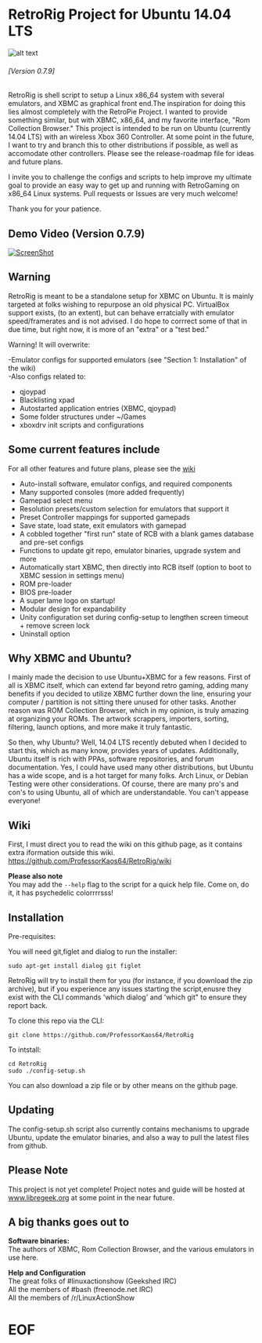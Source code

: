 RetroRig Project for Ubuntu 14.04 LTS
===================================================
![alt text](http://i.imgur.com/Irgv0Fx.png "RetroRig")
###### [Version 0.7.9]

RetroRig is shell script to setup a Linux x86_64 system  with several emulators, and XBMC as graphical
front end.The inspiration for doing this lies almost completely with the RetroPie Project. I wanted to provide
something similar, but with XBMC, x86_64, and my favorite interface, "Rom Collection Browser."
This project is intended to be run on Ubuntu (currently 14.04 LTS) with an wireless Xbox 360 Controller.
At some point in the future, I want to try and branch this to other distributions if possible, as well
as accomodate other controllers. Please see the release-roadmap file for ideas and future plans.

I invite you to challenge the configs and scripts to help improve my ultimate goal to provide
an easy way to get up and running with RetroGaming on x86_64 Linux systems. Pull requests or
Issues are very much welcome!

Thank you for your patience.

## Demo Video (Version 0.7.9)
[![ScreenShot](http://http://i.imgur.com/3DtjqJm.png)](http://youtu.be/W2diF4EJBU4)
## Warning

RetroRig is meant to be a standalone setup for XBMC on Ubuntu.
It is mainly targeted at folks wishing to repurpose an old physical PC. VirtualBox support exists, 
(to an extent), but can behave erratcially with emulator speed/framerates and is not advised. I do
hope to corrrect some of that in due time, but right now, it is more of an "extra" or a "test bed."

Warning! It will overwrite:

-Emulator configs for supported emulators (see "Section 1: Installation" of the wiki)  
-Also configs related to:  

* qjoypad
* Blacklisting xpad
* Autostarted application entries (XBMC, qjoypad)
* Some folder structures under ~/Games
* xboxdrv init scripts and configurations

## Some current features include

For all other features and future plans, please see the [wiki](https://github.com/ProfessorKaos64/RetroRig/wiki/Features)

* Auto-install software, emulator configs, and required components
* Many supported consoles (more added frequently)
* Gamepad select menu
* Resolution presets/custom selection for emulators that support it
* Preset Controller mappings for supported gamepads
* Save state, load state, exit emulators with gamepad
* A cobbled together "first run" state of RCB with a blank games database and pre-set configs
* Functions to update git repo, emulator binaries, upgrade system and more
* Automatically start XBMC, then directly into RCB itself (option to boot to XBMC session in settings menu)
* ROM pre-loader
* BIOS pre-loader
* A super lame logo on startup!
* Modular design for expandability
* Unity configuration set during config-setup to lengthen screen timeout + remove screen lock
* Uninstall option

## Why XBMC and Ubuntu?

I mainly made the decision to use Ubuntu+XBMC for a few reasons. First of all is XBMC itself, which can
extend far beyond retro gaming, adding many benefits if you decided to utilize XBMC further down the
line, ensuring your computer / partition is not sitting there unused for other tasks. Another reason
was ROM Collection Browser, which in my opinion, is truly amazing at organizing your ROMs. The artwork
scrappers, importers, sorting, filtering, launch options, and more make it truly fantastic.

So then, why Ubuntu? Well, 14.04 LTS recently debuted when I decided to start this, which as many know,
provides years of updates. Additionally, Ubuntu itself is rich with PPAs, software repositories, and
forum documentation. Yes, I could have used many other distributions, but Ubuntu has a wide scope,
and is a hot target for many folks. Arch Linux, or Debian Testing were other considerations. Of course,
there are many pro's and con's to using Ubuntu, all of which are understandable. You can't appease
everyone!


## Wiki

First, I must direct you to read the wiki on this github page, as it contains extra iformation outside this wiki. 
https://github.com/ProfessorKaos64/RetroRig/wiki

**Please also note**  
You may add the `--help` flag to the script for a quick help file. Come on, do it, it has psychedelic colorrrrsss!

## Installation

Pre-requisites:

You will need git,figlet and dialog to run the installer:

    sudo apt-get install dialog git figlet

RetroRig will try to install them for you (for instance, if you download the zip archive), but if you
experience any issues starting the script,enusre they exist with the CLI commands 'which dialog' 
and 'which git" to ensure they report back.

To clone this repo via the CLI:

`git clone https://github.com/ProfessorKaos64/RetroRig`

To intstall:

    cd RetroRig  
    sudo ./config-setup.sh

You can also download a zip file or by other means on the github page.

## Updating

The config-setup.sh script also currently contains mechanisms to upgrade Ubuntu, update the
emulator binaries, and also a way to pull the latest files from github.

## Please Note

This project is not yet complete! Project notes and guide will be hosted at 
www.libregeek.org at some point in the near future.

## A big thanks goes out to

<b>Software binaries:</b>  
The authors of XBMC, Rom Collection Browser, and the various emulators in use here.  

<b>Help and Configuration </b>  
The great folks of #linuxactionshow (Geekshed IRC)  
All the members of #bash (freenode.net IRC)  
All the members of /r/LinuxActionShow  

# EOF #
